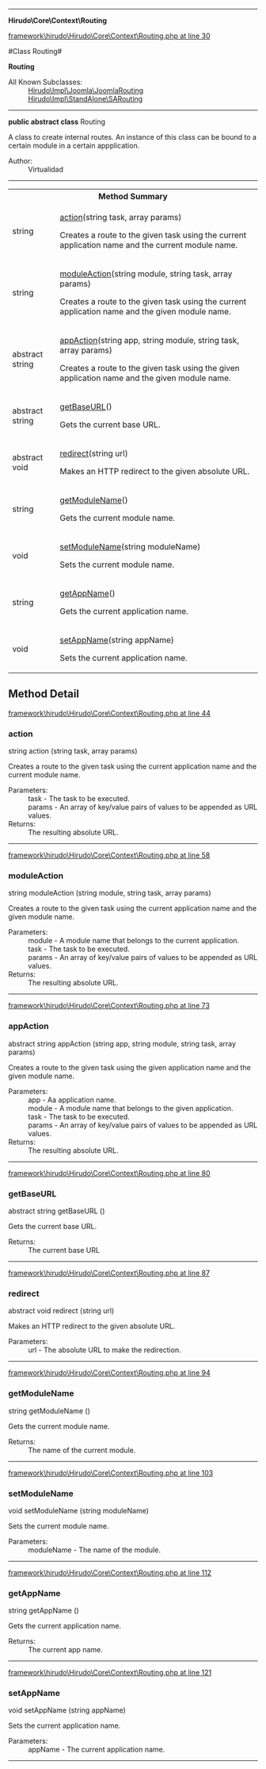 

- - -

**Hirudo\Core\Context\Routing**


<a href="https://github.com/JeyDotC/Hirudo/blob/master/framework/hirudo/Hirudo/Core/Context/Routing.php#L30" target='_blank'>framework\hirudo\Hirudo\Core\Context\Routing.php at line 30</a>

#Class Routing#

**Routing**


<dl>
<dt>All Known Subclasses:</dt>
<dd><a href="https://github.com/JeyDotC/Hirudo-docs/blob/master/Hirudo/Impl/Joomla/JoomlaRouting.md">Hirudo\Impl\Joomla\JoomlaRouting</a> <a href="https://github.com/JeyDotC/Hirudo-docs/blob/master/Hirudo/Impl/StandAlone/SARouting.md">Hirudo\Impl\StandAlone\SARouting</a> </dd>
</dl>



- - -

<p><strong>public abstract  class</strong> <span>Routing</span></p>

<div class="comment" id="overview_description"><p>A class to create internal routes. An instance of this class can be bound
to a certain module in a certain appplication.</p></div>

<dl>
<dt>Author:</dt>
<dd>Virtualidad</dd>
</dl>


<hr />

<table id="summary_method">
<tr><th colspan="2">Method Summary</th></tr>
<tr>
<td><span class='k'></span> <span class='nx'>string</span></td>
<td class="description"><p class="name"><a href="#action">action</a>(string task, array params)</p><p class="description">Creates a route to the given task using the current application name
and the current module name.</p></td>
</tr>
<tr>
<td><span class='k'></span> <span class='nx'>string</span></td>
<td class="description"><p class="name"><a href="#moduleaction">moduleAction</a>(string module, string task, array params)</p><p class="description">Creates a route to the given task using the current application name
and the given module name.</p></td>
</tr>
<tr>
<td><span class='k'>abstract </span> <span class='nx'>string</span></td>
<td class="description"><p class="name"><a href="#appaction">appAction</a>(string app, string module, string task, array params)</p><p class="description">Creates a route to the given task using the given application name
and the given module name.</p></td>
</tr>
<tr>
<td><span class='k'>abstract </span> <span class='nx'>string</span></td>
<td class="description"><p class="name"><a href="#getbaseurl">getBaseURL</a>()</p><p class="description">Gets the current base URL.</p></td>
</tr>
<tr>
<td><span class='k'>abstract </span> <span class='nx'>void</span></td>
<td class="description"><p class="name"><a href="#redirect">redirect</a>(string url)</p><p class="description">Makes an HTTP redirect to the given absolute URL.</p></td>
</tr>
<tr>
<td><span class='k'></span> <span class='nx'>string</span></td>
<td class="description"><p class="name"><a href="#getmodulename">getModuleName</a>()</p><p class="description">Gets the current module name.</p></td>
</tr>
<tr>
<td><span class='k'></span> <span class='nx'>void</span></td>
<td class="description"><p class="name"><a href="#setmodulename">setModuleName</a>(string moduleName)</p><p class="description">Sets the current module name.</p></td>
</tr>
<tr>
<td><span class='k'></span> <span class='nx'>string</span></td>
<td class="description"><p class="name"><a href="#getappname">getAppName</a>()</p><p class="description">Gets the current application name.</p></td>
</tr>
<tr>
<td><span class='k'></span> <span class='nx'>void</span></td>
<td class="description"><p class="name"><a href="#setappname">setAppName</a>(string appName)</p><p class="description">Sets the current application name.</p></td>
</tr>
</table>

<h2 id="detail_method">Method Detail</h2>

<a href="https://github.com/JeyDotC/Hirudo/blob/master/framework/hirudo/Hirudo/Core/Context/Routing.php#L44" target='_blank'>framework\hirudo\Hirudo\Core\Context\Routing.php at line 44</a>

<h3 id="action()">action</h3>
<span class='k'></span> <span class='nx'>string</span> <span class='nf'>action</span> (string task, array params)

<div class="details">
<p>Creates a route to the given task using the current application name
and the current module name.</p><dl>
<dt>Parameters:</dt>
<dd>task - The task to be executed.</dd>
<dd>params - An array of key/value pairs of values to be appended as URL values.</dd>
<dt>Returns:</dt>
<dd>The resulting absolute URL.</dd>
</dl>

</div>

- - -


<a href="https://github.com/JeyDotC/Hirudo/blob/master/framework/hirudo/Hirudo/Core/Context/Routing.php#L58" target='_blank'>framework\hirudo\Hirudo\Core\Context\Routing.php at line 58</a>

<h3 id="moduleAction()">moduleAction</h3>
<span class='k'></span> <span class='nx'>string</span> <span class='nf'>moduleAction</span> (string module, string task, array params)

<div class="details">
<p>Creates a route to the given task using the current application name
and the given module name.</p><dl>
<dt>Parameters:</dt>
<dd>module - A module name that belongs to the current application.</dd>
<dd>task - The task to be executed.</dd>
<dd>params - An array of key/value pairs of values to be appended as URL values.</dd>
<dt>Returns:</dt>
<dd>The resulting absolute URL.</dd>
</dl>

</div>

- - -


<a href="https://github.com/JeyDotC/Hirudo/blob/master/framework/hirudo/Hirudo/Core/Context/Routing.php#L73" target='_blank'>framework\hirudo\Hirudo\Core\Context\Routing.php at line 73</a>

<h3 id="appAction()">appAction</h3>
<span class='k'>abstract </span> <span class='nx'>string</span> <span class='nf'>appAction</span> (string app, string module, string task, array params)

<div class="details">
<p>Creates a route to the given task using the given application name
and the given module name.</p><dl>
<dt>Parameters:</dt>
<dd>app - Aa application name.</dd>
<dd>module - A module name that belongs to the given application.</dd>
<dd>task - The task to be executed.</dd>
<dd>params - An array of key/value pairs of values to be appended as URL values.</dd>
<dt>Returns:</dt>
<dd>The resulting absolute URL.</dd>
</dl>

</div>

- - -


<a href="https://github.com/JeyDotC/Hirudo/blob/master/framework/hirudo/Hirudo/Core/Context/Routing.php#L80" target='_blank'>framework\hirudo\Hirudo\Core\Context\Routing.php at line 80</a>

<h3 id="getBaseURL()">getBaseURL</h3>
<span class='k'>abstract </span> <span class='nx'>string</span> <span class='nf'>getBaseURL</span> ()

<div class="details">
<p>Gets the current base URL.</p><dl>
<dt>Returns:</dt>
<dd>The current base URL</dd>
</dl>

</div>

- - -


<a href="https://github.com/JeyDotC/Hirudo/blob/master/framework/hirudo/Hirudo/Core/Context/Routing.php#L87" target='_blank'>framework\hirudo\Hirudo\Core\Context\Routing.php at line 87</a>

<h3 id="redirect()">redirect</h3>
<span class='k'>abstract </span> <span class='nx'>void</span> <span class='nf'>redirect</span> (string url)

<div class="details">
<p>Makes an HTTP redirect to the given absolute URL.</p><dl>
<dt>Parameters:</dt>
<dd>url - The absolute URL to make the redirection.</dd>
</dl>

</div>

- - -


<a href="https://github.com/JeyDotC/Hirudo/blob/master/framework/hirudo/Hirudo/Core/Context/Routing.php#L94" target='_blank'>framework\hirudo\Hirudo\Core\Context\Routing.php at line 94</a>

<h3 id="getModuleName()">getModuleName</h3>
<span class='k'></span> <span class='nx'>string</span> <span class='nf'>getModuleName</span> ()

<div class="details">
<p>Gets the current module name.</p><dl>
<dt>Returns:</dt>
<dd>The name of the current module.</dd>
</dl>

</div>

- - -


<a href="https://github.com/JeyDotC/Hirudo/blob/master/framework/hirudo/Hirudo/Core/Context/Routing.php#L103" target='_blank'>framework\hirudo\Hirudo\Core\Context\Routing.php at line 103</a>

<h3 id="setModuleName()">setModuleName</h3>
<span class='k'></span> <span class='nx'>void</span> <span class='nf'>setModuleName</span> (string moduleName)

<div class="details">
<p>Sets the current module name.</p><dl>
<dt>Parameters:</dt>
<dd>moduleName - The name of the module.</dd>
</dl>

</div>

- - -


<a href="https://github.com/JeyDotC/Hirudo/blob/master/framework/hirudo/Hirudo/Core/Context/Routing.php#L112" target='_blank'>framework\hirudo\Hirudo\Core\Context\Routing.php at line 112</a>

<h3 id="getAppName()">getAppName</h3>
<span class='k'></span> <span class='nx'>string</span> <span class='nf'>getAppName</span> ()

<div class="details">
<p>Gets the current application name.</p><dl>
<dt>Returns:</dt>
<dd>The current app name.</dd>
</dl>

</div>

- - -


<a href="https://github.com/JeyDotC/Hirudo/blob/master/framework/hirudo/Hirudo/Core/Context/Routing.php#L121" target='_blank'>framework\hirudo\Hirudo\Core\Context\Routing.php at line 121</a>

<h3 id="setAppName()">setAppName</h3>
<span class='k'></span> <span class='nx'>void</span> <span class='nf'>setAppName</span> (string appName)

<div class="details">
<p>Sets the current application name.</p><dl>
<dt>Parameters:</dt>
<dd>appName - The current application name.</dd>
</dl>

</div>

- - -

